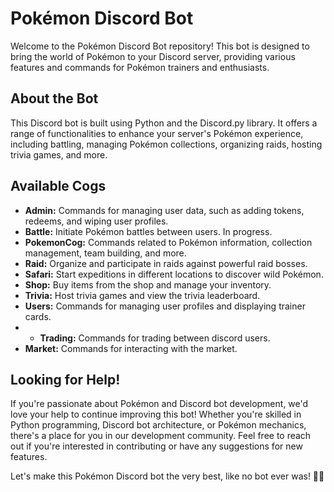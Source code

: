 # Pokémon Discord Bot

Welcome to the Pokémon Discord Bot repository! This bot is designed to bring the world of Pokémon to your Discord server, providing various features and commands for Pokémon trainers and enthusiasts.

## About the Bot
This Discord bot is built using Python and the Discord.py library. It offers a range of functionalities to enhance your server's Pokémon experience, including battling, managing Pokémon collections, organizing raids, hosting trivia games, and more.

## Available Cogs
- **Admin:** Commands for managing user data, such as adding tokens, redeems, and wiping user profiles.
- **Battle:** Initiate Pokémon battles between users. In progress.
- **PokemonCog:** Commands related to Pokémon information, collection management, team building, and more.
- **Raid:** Organize and participate in raids against powerful raid bosses.
- **Safari:** Start expeditions in different locations to discover wild Pokémon.
- **Shop:** Buy items from the shop and manage your inventory.
- **Trivia:** Host trivia games and view the trivia leaderboard.
- **Users:** Commands for managing user profiles and displaying trainer cards.
- - **Trading:** Commands for trading between discord users.
- **Market:** Commands for interacting with the market.

## Looking for Help!
If you're passionate about Pokémon and Discord bot development, we'd love your help to continue improving this bot! Whether you're skilled in Python programming, Discord bot architecture, or Pokémon mechanics, there's a place for you in our development community. Feel free to reach out if you're interested in contributing or have any suggestions for new features.

Let's make this Pokémon Discord bot the very best, like no bot ever was! 🚀🌟

